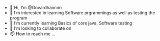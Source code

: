 - 👋 Hi, I’m @Govardhannnn
- 👀 I’m interested in learning Software prgrammings as well as testing the program 
- 🌱 I’m currently learning Basics of core java, Software testing
- 💞️ I’m looking to collaborate on
- 📫 How to reach me ...

<!---
Govardhannnn/Govardhannnn is a ✨ special ✨ repository because its `README.md` (this file) appears on your GitHub profile.
You can click the Preview link to take a look at your changes.
--->
